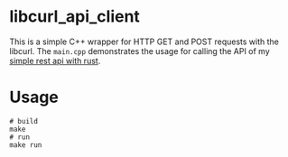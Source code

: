 # libcurl_api_client

This is a simple C++ wrapper for HTTP GET and POST requests with the libcurl.
The `main.cpp` demonstrates the usage for calling the API of my [simple rest api with
rust](https://github.com/phklau/rust_rest).

# Usage

```
# build
make
# run
make run
```
